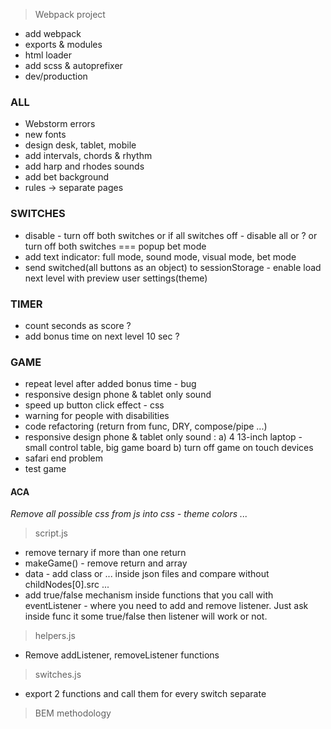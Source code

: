 > Webpack project
- add webpack
- exports & modules
- html loader
- add scss & autoprefixer
- dev/production


### ALL
- Webstorm errors
- new fonts
- design desk, tablet, mobile
- add intervals, chords & rhythm
- add harp and rhodes sounds
- add bet background
- rules -> separate pages

### SWITCHES
- disable - turn off both switches or if all switches off - disable all or ? or turn off both switches === popup bet mode
- add text indicator: full mode, sound mode, visual mode, bet mode
- send switched(all buttons as an object) to sessionStorage - enable load next level with preview user settings(theme)

### TIMER
- count seconds as score ?
- add bonus time on next level 10 sec ?

### GAME
- repeat level after added bonus time - bug
- responsive design phone & tablet only sound
- speed up button click effect - css
- warning for people with disabilities
- code refactoring (return from func, DRY, compose/pipe ...)
- responsive design phone & tablet only sound :
  a) 4 13-inch laptop - small control table, big game board
  b) turn off game on touch devices
- safari end problem
- test game

#### ACA
*Remove all possible css from js into css - theme colors ...*

> script.js
- remove ternary if more than one return
- makeGame() - remove return and array
- data - add class or ... inside json files and compare without childNodes[0].src ...
- add true/false mechanism inside functions that you call with eventListener - where
  you need to add and remove listener. Just ask inside func it some true/false then listener
  will work or not.

> helpers.js
- Remove addListener, removeListener functions

> switches.js
- export 2 functions and call them for every switch separate

> BEM methodology